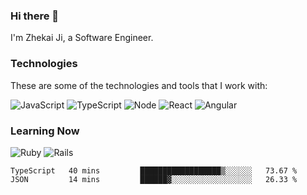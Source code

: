 ### Hi there 👋
I'm Zhekai Ji, a Software Engineer.

### Technologies
These are some of the technologies and tools that I work with:

![JavaScript](https://img.shields.io/badge/JavaScript-323330.svg?logo=javascript&logoColor=F7DF1E) 
![TypeScript](https://img.shields.io/badge/TypeScript-007ACC.svg?logo=typescript&logoColor=white) 
![Node](https://img.shields.io/badge/Node.js-43853D.svg?logo=node.js&logoColor=white)
![React](https://img.shields.io/badge/React-20232a.svg?logo=react&logoColor=61DAFB) 
![Angular](https://img.shields.io/badge/Angular-E23237.svg?logo=angularjs&logoColor=white)

### Learning Now
![Ruby](https://img.shields.io/badge/Ruby-CC342D.svg?logo=ruby&logoColor=white)
![Rails](https://img.shields.io/badge/Rails-CC0000.svg?logo=ruby-on-rails&logoColor=white)

<!--START_SECTION:waka-->

```text
TypeScript   40 mins         ██████████████████▒░░░░░░   73.67 %
JSON         14 mins         ██████▓░░░░░░░░░░░░░░░░░░   26.33 %
```

<!--END_SECTION:waka-->
